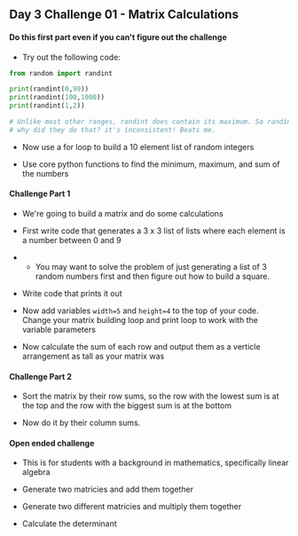 ## Day 3 Challenge 01 - Matrix Calculations

#### Do this first part even if you can't figure out the challenge

* Try out the following code:

```python
from random import randint

print(randint(0,99))
print(randint(100,1000))
print(randint(1,2))

# Unlike most other ranges, randint does contain its maximum. So randint(1,10) can result in a 10
# why did they do that? it's inconsistent! Beats me.
```

* Now use a for loop to build a 10 element list of random integers

* Use core python functions to find the minimum, maximum, and sum of the numbers

#### Challenge Part 1

* We're going to build a matrix and do some calculations

* First write code that generates a 3 x 3 list of lists where each element is a number between 0 and 9

* * You may want to solve the problem of just generating a list of 3 random numbers first and then figure
out how to build a square.

* Write code that prints it out

* Now add variables ```width=5``` and ```height=4``` to the top of your code. Change your matrix building
loop and print loop to work with the variable parameters

* Now calculate the sum of each row and output them as a verticle arrangement as tall as your matrix was

#### Challenge Part 2

* Sort the matrix by their row sums, so the row with the lowest sum is at the top and the row with the biggest sum is at the bottom

* Now do it by their column sums.

#### Open ended challenge

* This is for students with a background in mathematics, specifically linear algebra

* Generate two matricies and add them together

* Generate two different matricies and multiply them together

* Calculate the determinant